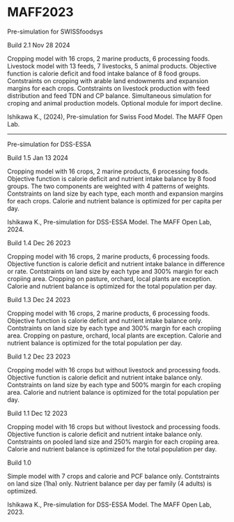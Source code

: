 # MAFF2023
Pre-simulation for SWISSfoodsys

Build 2.1 Nov 28 2024

Cropping model with 16 crops, 2 marine products, 6 processing foods.
Livestock model with 13 feeds, 7 livestocks, 5 animal products.
Objective function is calorie deficit and food intake balance of 8 food groups.
Contstraints on cropping with arable land endowments and expansion margins for each crops.
Contstraints on livestock production with feed distribution and feed TDN and CP balance.
Simultaneous simulation for croping and animal production models.
Optional module for import decline.  

Ishikawa K., (2024), Pre-simulation for Swiss Food Model. The MAFF Open Lab.

--------------------------------------------------------------------------------------
Pre-simulation for DSS-ESSA

Build 1.5 Jan 13 2024

Cropping model with 16 crops, 2 marine products, 6 processing foods.
Objective function is calorie deficit and nutrient intake balance by 8 food groups.
The two components are weighted with 4 patterns of weights.
Contstraints on land size by each type, each month and expansion margins for each crops.
Calorie and nutrient balance is optimized for per capita per day.

Ishikawa K., Pre-simulation for DSS-ESSA Model. The MAFF Open Lab, 2024.

Build 1.4 Dec 26 2023

Cropping model with 16 crops, 2 marine products, 6 processing foods.
Objective function is calorie deficit and nutrient intake balance in difference or rate.
Contstraints on land size by each type and 300% margin for each cropiing area.
Cropping on pasture, orchard, local plants are exception.
Calorie and nutrient balance is optimized for the total population per day.

Build 1.3 Dec 24 2023

Cropping model with 16 crops, 2 marine products, 6 processing foods.
Objective function is calorie deficit and nutrient intake balance only.
Contstraints on land size by each type and 300% margin for each cropiing area.
Cropping on pasture, orchard, local plants are exception.
Calorie and nutrient balance is optimized for the total population per day.

Build 1.2 Dec 23 2023

Cropping model with 16 crops but without livestock and processing foods.
Objective function is calorie deficit and nutrient intake balance only.
Contstraints on land size by each type and 500% margin for each cropiing area.
Calorie and nutrient balance is optimized for the total population per day.

Build 1.1 Dec 12 2023

Cropping model with 16 crops but without livestock and processing foods.
Objective function is calorie deficit and nutrient intake balance only.
Contstraints on pooled land size and 250% margin for each cropiing area.
Calorie and nutrient balance is optimized for the total population per day.

Build 1.0

Simple model with 7 crops and calorie and PCF balance only.
Contstraints on land size (1ha) only.
Nutrient balance per day per family (4 adults) is optimized.

Ishikawa K., Pre-simulation for DSS-ESSA Model. The MAFF Open Lab, 2023.
